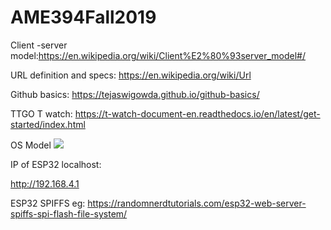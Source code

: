 # AME394Fall2019

Client -server model:https://en.wikipedia.org/wiki/Client%E2%80%93server_model#/

URL definition and specs: https://en.wikipedia.org/wiki/Url

Github basics: https://tejaswigowda.github.io/github-basics/


TTGO T watch: https://t-watch-document-en.readthedocs.io/en/latest/get-started/index.html


OS Model
<image src='https://blogs.bmc.com/wp-content/uploads/2018/06/osi-model-7-layers-804x1024.png'>


IP of ESP32 localhost:

http://192.168.4.1


ESP32 SPIFFS eg:
https://randomnerdtutorials.com/esp32-web-server-spiffs-spi-flash-file-system/
